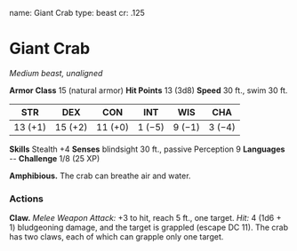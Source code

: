 name: Giant Crab
type: beast
cr: .125

# Giant Crab
_Medium beast, unaligned_

**Armor Class** 15 (natural armor)
**Hit Points** 13 (3d8)
**Speed** 30 ft., swim 30 ft.

| STR     | DEX     | CON     | INT     | WIS     | CHA     |
|---------|---------|---------|---------|---------|---------|
| 13 (+1) | 15 (+2) | 11 (+0) | 1 (−5)  | 9 (−1)  | 3 (−4)  |

**Skills** Stealth +4
**Senses** blindsight 30 ft., passive Perception 9
**Languages** --
**Challenge** 1/8 (25 XP)

**Amphibious.** The crab can breathe air and water.

### Actions
**Claw.** _Melee Weapon Attack:_ +3 to hit, reach 5 ft., one target. _Hit:_ 4 (1d6 + 1) bludgeoning damage, and the target is grappled (escape DC 11). The crab has two claws, each of which can grapple only one target.
